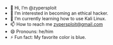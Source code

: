 - 👋 Hi, I’m @zypersploit
- 👀 I’m interested in becoming an ethical hacker.
- 🌱 I’m currently learning how to use Kali Linux.
- 📫 How to reach me zypersploit@gmail.com
- 😄 Pronouns: he/him
- ⚡ Fun fact: My favorite color is blue.

<!---
zypersploit/zypersploit is a ✨ special ✨ repository because its `README.md` (this file) appears on your GitHub profile.
You can click the Preview link to take a look at your changes.
--->
